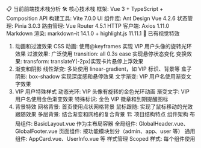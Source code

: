 📋 当前前端技术栈分析
🛠️ 核心技术栈
框架: Vue 3 + TypeScript + Composition API
构建工具: Vite 7.0.0
UI 组件库: Ant Design Vue 4.2.6
状态管理: Pinia 3.0.3
路由管理: Vue Router 4.5.1
HTTP 客户端: Axios 1.11.0
Markdown 渲染: markdown-it 14.1.0 + highlight.js 11.11.1
🎨 已有视觉特效

1. 动画和过渡效果
   CSS 动画: 使用@keyframes 实现 VIP 用户头像的旋转光环效果
   过渡效果: 广泛使用 transition: all 0.3s ease 实现悬停状态变化
   变换效果: transform: translateY(-2px)实现卡片悬停上浮效果
2. 渐变和阴影
   线性渐变: 多处使用 linear-gradient，如 VIP 标识、背景等
   盒子阴影: box-shadow 实现深度感和悬停效果
   文字渐变: VIP 用户名使用渐变文字效果
3. VIP 用户特殊样式
   动态光环: VIP 头像有旋转的金色光环动画
   渐变文字: VIP 用户名使用金色渐变效果
   特殊标识: 金色 VIP 徽章和到期提醒图标
4. 背景特效
   网格背景: 首页使用点状网格背景
   鼠标跟随: 实现了鼠标移动的光效跟随效果
   多层背景: 结合渐变和网格的复合背景
   🏗️ 项目结构特点
   组件架构
   布局组件: BasicLayout.vue 作为主布局容器
   全局组件: GlobalHeader.vue、GlobalFooter.vue
   页面组件: 按功能模块划分（admin、app、user 等）
   通用组件: AppCard.vue、UserInfo.vue 等
   样式管理
   Scoped 样式: 每个组件使用<style scoped>避免样式冲突
   内联样式: 部分动态样式使用 Vue 的动态绑定
   CSS 变量: 使用 CSS 自定义属性实现主题色管理
   🎯 当前品牌元素
   品牌名: "鱼皮应用生成"
   Logo: logo.png (鱼皮相关图标)
   配色: 蓝色主题 (#1890ff) + 金色 VIP 元素
   字体: 系统默认字体栈
   🔧 开发工具和配置
   代码质量: ESLint + Prettier
   API 集成: OpenAPI 自动生成 TypeScript 客户端
   开发服务器: Vite 开发服务器 + 代理配置
   构建优化: TypeScript 类型检查 + 生产构建
